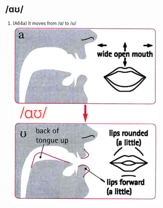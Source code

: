 # /ɑʊ/

1. (A64a) It moves from /ɑ/ to /ʊ/  
![ɑʊ](https://raw.githubusercontent.com/thanhduongvs/ipa/main/images/19_nguyen-am-ɑʊ.png)